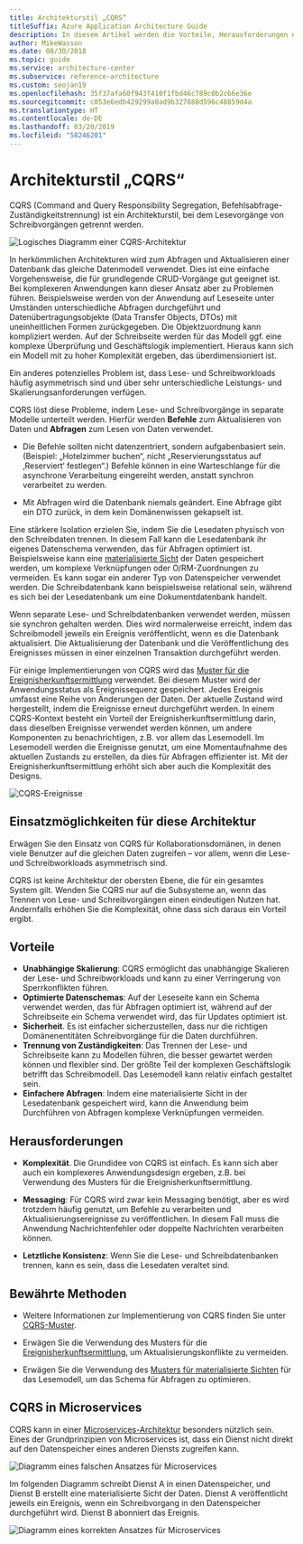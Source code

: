 ```yaml
---
title: Architekturstil „CQRS“
titleSuffix: Azure Application Architecture Guide
description: In diesem Artikel werden die Vorteile, Herausforderungen und bewährten Methoden für CQRS-Architekturen beschrieben.
author: MikeWasson
ms.date: 08/30/2018
ms.topic: guide
ms.service: architecture-center
ms.subservice: reference-architecture
ms.custom: seojan19
ms.openlocfilehash: 35f37afa60f943f410f1fbd46c789c0b2c66e36e
ms.sourcegitcommit: c053e6edb429299a0ad9b327888d596c48859d4a
ms.translationtype: HT
ms.contentlocale: de-DE
ms.lasthandoff: 03/20/2019
ms.locfileid: "58246201"
---
```

# <a name="cqrs-architecture-style"></a>Architekturstil „CQRS“

CQRS (Command and Query Responsibility Segregation, Befehlsabfrage-Zuständigkeitstrennung) ist ein Architekturstil, bei dem Lesevorgänge von Schreibvorgängen getrennt werden.

![Logisches Diagramm einer CQRS-Architektur](./images/cqrs-logical.svg)

In herkömmlichen Architekturen wird zum Abfragen und Aktualisieren einer Datenbank das gleiche Datenmodell verwendet. Dies ist eine einfache Vorgehensweise, die für grundlegende CRUD-Vorgänge gut geeignet ist. Bei komplexeren Anwendungen kann dieser Ansatz aber zu Problemen führen. Beispielsweise werden von der Anwendung auf Leseseite unter Umständen unterschiedliche Abfragen durchgeführt und Datenübertragungsobjekte (Data Transfer Objects, DTOs) mit uneinheitlichen Formen zurückgegeben. Die Objektzuordnung kann kompliziert werden. Auf der Schreibseite werden für das Modell ggf. eine komplexe Überprüfung und Geschäftslogik implementiert. Hieraus kann sich ein Modell mit zu hoher Komplexität ergeben, das überdimensioniert ist.

Ein anderes potenzielles Problem ist, dass Lese- und Schreibworkloads häufig asymmetrisch sind und über sehr unterschiedliche Leistungs- und Skalierungsanforderungen verfügen.

CQRS löst diese Probleme, indem Lese- und Schreibvorgänge in separate Modelle unterteilt werden. Hierfür werden **Befehle** zum Aktualisieren von Daten und **Abfragen** zum Lesen von Daten verwendet.

- Die Befehle sollten nicht datenzentriert, sondern aufgabenbasiert sein. (Beispiel: „Hotelzimmer buchen“, nicht „Reservierungsstatus auf ‚Reserviert‘ festlegen“.) Befehle können in eine Warteschlange für die asynchrone Verarbeitung eingereiht werden, anstatt synchron verarbeitet zu werden.

- Mit Abfragen wird die Datenbank niemals geändert. Eine Abfrage gibt ein DTO zurück, in dem kein Domänenwissen gekapselt ist.

Eine stärkere Isolation erzielen Sie, indem Sie die Lesedaten physisch von den Schreibdaten trennen. In diesem Fall kann die Lesedatenbank ihr eigenes Datenschema verwenden, das für Abfragen optimiert ist. Beispielsweise kann eine [materialisierte Sicht][materialized-view] der Daten gespeichert werden, um komplexe Verknüpfungen oder O/RM-Zuordnungen zu vermeiden. Es kann sogar ein anderer Typ von Datenspeicher verwendet werden. Die Schreibdatenbank kann beispielsweise relational sein, während es sich bei der Lesedatenbank um eine Dokumentdatenbank handelt.

Wenn separate Lese- und Schreibdatenbanken verwendet werden, müssen sie synchron gehalten werden. Dies wird normalerweise erreicht, indem das Schreibmodell jeweils ein Ereignis veröffentlicht, wenn es die Datenbank aktualisiert. Die Aktualisierung der Datenbank und die Veröffentlichung des Ereignisses müssen in einer einzelnen Transaktion durchgeführt werden.

Für einige Implementierungen von CQRS wird das [Muster für die Ereignisherkunftsermittlung][event-sourcing] verwendet. Bei diesem Muster wird der Anwendungsstatus als Ereignissequenz gespeichert. Jedes Ereignis umfasst eine Reihe von Änderungen der Daten. Der aktuelle Zustand wird hergestellt, indem die Ereignisse erneut durchgeführt werden. In einem CQRS-Kontext besteht ein Vorteil der Ereignisherkunftsermittlung darin, dass dieselben Ereignisse verwendet werden können, um andere Komponenten zu benachrichtigen, z.B. vor allem das Lesemodell. Im Lesemodell werden die Ereignisse genutzt, um eine Momentaufnahme des aktuellen Zustands zu erstellen, da dies für Abfragen effizienter ist. Mit der Ereignisherkunftsermittlung erhöht sich aber auch die Komplexität des Designs.

![CQRS-Ereignisse](./images/cqrs-events.svg)

## <a name="when-to-use-this-architecture"></a>Einsatzmöglichkeiten für diese Architektur

Erwägen Sie den Einsatz von CQRS für Kollaborationsdomänen, in denen viele Benutzer auf die gleichen Daten zugreifen – vor allem, wenn die Lese- und Schreibworkloads asymmetrisch sind.

CQRS ist keine Architektur der obersten Ebene, die für ein gesamtes System gilt. Wenden Sie CQRS nur auf die Subsysteme an, wenn das Trennen von Lese- und Schreibvorgängen einen eindeutigen Nutzen hat. Andernfalls erhöhen Sie die Komplexität, ohne dass sich daraus ein Vorteil ergibt.

## <a name="benefits"></a>Vorteile

- **Unabhängige Skalierung**: CQRS ermöglicht das unabhängige Skalieren der Lese- und Schreibworkloads und kann zu einer Verringerung von Sperrkonflikten führen.
- **Optimierte Datenschemas**: Auf der Leseseite kann ein Schema verwendet werden, das für Abfragen optimiert ist, während auf der Schreibseite ein Schema verwendet wird, das für Updates optimiert ist.
- **Sicherheit**. Es ist einfacher sicherzustellen, dass nur die richtigen Domänenentitäten Schreibvorgänge für die Daten durchführen.
- **Trennung von Zuständigkeiten**: Das Trennen der Lese- und Schreibseite kann zu Modellen führen, die besser gewartet werden können und flexibler sind. Der größte Teil der komplexen Geschäftslogik betrifft das Schreibmodell. Das Lesemodell kann relativ einfach gestaltet sein.
- **Einfachere Abfragen**: Indem eine materialisierte Sicht in der Lesedatenbank gespeichert wird, kann die Anwendung beim Durchführen von Abfragen komplexe Verknüpfungen vermeiden.

## <a name="challenges"></a>Herausforderungen

- **Komplexität**. Die Grundidee von CQRS ist einfach. Es kann sich aber auch ein komplexeres Anwendungsdesign ergeben, z.B. bei Verwendung des Musters für die Ereignisherkunftsermittlung.

- **Messaging**: Für CQRS wird zwar kein Messaging benötigt, aber es wird trotzdem häufig genutzt, um Befehle zu verarbeiten und Aktualisierungsereignisse zu veröffentlichen. In diesem Fall muss die Anwendung Nachrichtenfehler oder doppelte Nachrichten verarbeiten können.

- **Letztliche Konsistenz**: Wenn Sie die Lese- und Schreibdatenbanken trennen, kann es sein, dass die Lesedaten veraltet sind.

## <a name="best-practices"></a>Bewährte Methoden

- Weitere Informationen zur Implementierung von CQRS finden Sie unter [CQRS-Muster][cqrs-pattern].

- Erwägen Sie die Verwendung des Musters für die [Ereignisherkunftsermittlung][event-sourcing], um Aktualisierungskonflikte zu vermeiden.

- Erwägen Sie die Verwendung des [Musters für materialisierte Sichten][materialized-view] für das Lesemodell, um das Schema für Abfragen zu optimieren.

## <a name="cqrs-in-microservices"></a>CQRS in Microservices

CQRS kann in einer [Microservices-Architektur][microservices] besonders nützlich sein. Eines der Grundprinzipien von Microservices ist, dass ein Dienst nicht direkt auf den Datenspeicher eines anderen Diensts zugreifen kann.

![Diagramm eines falschen Ansatzes für Microservices](./images/cqrs-microservices-wrong.png)

Im folgenden Diagramm schreibt Dienst A in einen Datenspeicher, und Dienst B erstellt eine materialisierte Sicht der Daten. Dienst A veröffentlicht jeweils ein Ereignis, wenn ein Schreibvorgang in den Datenspeicher durchgeführt wird. Dienst B abonniert das Ereignis.

![Diagramm eines korrekten Ansatzes für Microservices](./images/cqrs-microservices-right.png)

<!-- links -->

[cqrs-pattern]: ../../patterns/cqrs.md
[event-sourcing]: ../../patterns/event-sourcing.md
[materialized-view]: ../../patterns/materialized-view.md
[microservices]: ./microservices.md
